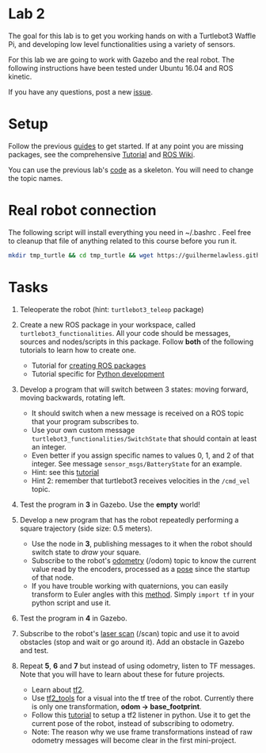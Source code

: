 Lab 2
==================

The goal for this lab is to get you working hands on with a Turtlebot3 Waffle Pi, and developing low level functionalities using a variety of sensors.

For this lab we are going to work with Gazebo and the real robot.
The following instructions have been tested under Ubuntu 16.04 and ROS kinetic.

If you have any questions, post a new [issue](https://github.com/guilhermelawless/introduction-robotics/issues).

# Setup

Follow the previous [guides](../../index.md) to get started. If at any point you are missing packages, see the comprehensive [Tutorial](http://emanual.robotis.com/docs/en/platform/turtlebot3/overview/) and [ROS Wiki](http://wiki.ros.org/turtlebot3).

You can use the previous lab's [code](../lab1/pioneer_behavior.py) as a skeleton. You will need to change the topic names.

# Real robot connection

The following script will install everything you need in ~/.bashrc . Feel free to cleanup that file of anything related to this course before you run it.

```bash
mkdir tmp_turtle && cd tmp_turtle && wget https://guilhermelawless.github.io/introduction-robotics/docs/lab2/turtlebot3_ros_setup.sh && bash turtlebot3_ros_setup.sh && cd .. && rm -rf tmp_turtle
```

# Tasks

1. Teleoperate the robot (hint: `turtlebot3_teleop` package)

2. Create a new ROS package in your workspace, called `turtlebot3_functionalities`. All your code should be messages, sources and nodes/scripts in this package. Follow **both** of the following tutorials to learn how to create one.
    - Tutorial for [creating ROS packages](http://wiki.ros.org/ROS/Tutorials/CreatingPackage)
    - Tutorial specific for [Python development](http://wiki.ros.org/rospy_tutorials/Tutorials/Makefile)

3. Develop a program that will switch between 3 states: moving forward, moving backwards, rotating left.
    - It should switch when a new message is received on a ROS topic that your program subscribes to.
    - Use your own custom message `turtlebot3_functionalities/SwitchState` that should contain at least an integer.
    - Even better if you assign specific names to values 0, 1, and 2 of that integer. See message `sensor_msgs/BatteryState` for an example.
    - Hint: see this [tutorial](http://wiki.ros.org/ROS/Tutorials/CreatingMsgAndSrv)
    - Hint 2: remember that turtlebot3 receives velocities in the `/cmd_vel` topic.

4. Test the program in **3** in Gazebo. Use the **empty** world!

5. Develop a new program that has the robot repeatedly performing a square trajectory (side size: 0.5 meters).
    - Use the node in **3**, publishing messages to it when the robot should switch state to *draw* your square.
    - Subscribe to the robot's [odometry](http://docs.ros.org/melodic/api/nav_msgs/html/msg/Odometry.html) (/odom) topic to know the current value read by the encoders, processed as a [pose](http://docs.ros.org/melodic/api/geometry_msgs/html/msg/Pose.html) since the startup of that node.
    - If you have trouble working with quaternions, you can easily transform to Euler angles with this [method](http://docs.ros.org/jade/api/tf/html/python/transformations.html#tf.transformations.euler_from_quaternion). Simply `import tf` in your python script and use it.

6. Test the program in **4** in Gazebo.

7. Subscribe to the robot's [laser scan](http://docs.ros.org/api/sensor_msgs/html/msg/LaserScan.html) (/scan) topic and use it to avoid obstacles (stop and wait or go around it). Add an obstacle in Gazebo and test.

8. Repeat **5**, **6** and **7** but instead of using odometry, listen to TF messages. Note that you will have to learn about these for future projects.
    - Learn about [tf2](http://wiki.ros.org/tf2).
    - Use [tf2\_tools](http://wiki.ros.org/tf2_tools) for a visual into the tf tree of the robot. Currently there is only one transformation, **odom -> base_footprint**. 
    - Follow this [tutorial](http://wiki.ros.org/tf2/Tutorials/Writing%20a%20tf2%20listener%20%28Python%29) to setup a tf2 listener in python. Use it to get the current pose of the robot, instead of subscribing to odometry.
    - Note: The reason why we use frame transformations instead of raw odometry messages will become clear in the first mini-project.
